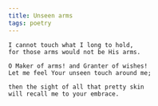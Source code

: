 ```yaml
---
title: Unseen arms
tags: poetry
---
```


    I cannot touch what I long to hold,
    for those arms would not be His arms.

    O Maker of arms! and Granter of wishes!
    Let me feel Your unseen touch around me;

    then the sight of all that pretty skin
    will recall me to your embrace.


